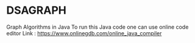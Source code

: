 # DSAGRAPH
Graph Algorithms in Java
To run this Java code one can use online code editor 
Link : https://www.onlinegdb.com/online_java_compiler
